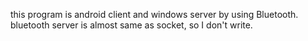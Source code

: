this program is android client and windows server by using Bluetooth.
bluetooth server is almost same as socket, so I don't write.
